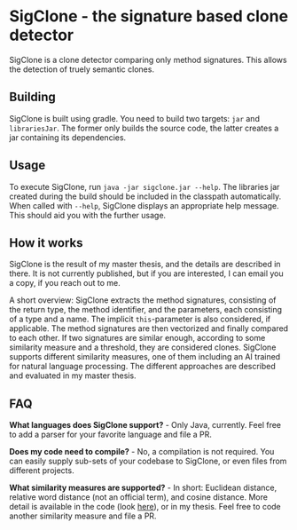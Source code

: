 # SigClone - the signature based clone detector

SigClone is a clone detector comparing only method signatures.
This allows the detection of truely semantic clones.

## Building

SigClone is built using gradle.
You need to build two targets: `jar` and `librariesJar`.
The former only builds the source code, the latter creates a jar containing its dependencies.

## Usage

To execute SigClone, run `java -jar sigclone.jar --help`.
The libraries jar created during the build should be included in the classpath automatically.
When called with `--help`, SigClone displays an appropriate help message.
This should aid you with the further usage.

## How it works

SigClone is the result of my master thesis, and the details are described in there.
It is not currently published, but if you are interested, I can email you a copy, if you reach out to me.

A short overview:
SigClone extracts the method signatures, consisting of the return type, the method identifier, and the parameters, each consisting of a type and a name.
The implicit `this`-parameter is also considered, if applicable.
The method signatures are then vectorized and finally compared to each other.
If two signatures are similar enough, according to some similarity measure and a threshold, they are considered clones.
SigClone supports different similarity measures, one of them including an AI trained for natural language processing.
The different approaches are described and evaluated in my master thesis.

## FAQ

**What languages does SigClone support?** - Only Java, currently. Feel free to add a parser for your favorite language and file a PR.

**Does my code need to compile?** - No, a compilation is not required. You can easily supply sub-sets of your codebase to SigClone, or even files from different projects.

**What similarity measures are supported?** - In short: Euclidean distance, relative word distance (not an official term), and cosine distance.
More detail is available in the code (look [here](https://github.com/qw3ry/sigclone/tree/master/src/main/kotlin/main/runners)), or in my thesis.
Feel free to code another similarity measure and file a PR.
